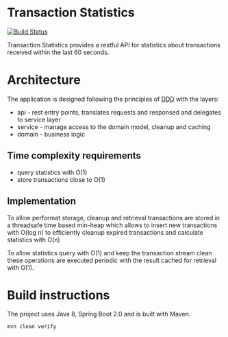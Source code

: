 # Transaction Statistics

[![Build Status](https://travis-ci.org/woditschka-os/demo-transaction-statistics.svg?branch=master)](https://travis-ci.org/woditschka-os/demo-transaction-statistics)

Transaction Statistics provides a restful API for statistics about transactions received within the last 60 seconds.

# Architecture

The application is designed following the principles of [DDD](https://en.wikipedia.org/wiki/Domain-driven_design) with the layers:

* api - rest entry points, translates requests and responsed and delegates to service layer
* service - manage access to the domain model, cleanup and caching
* domain - business logic

## Time complexity requirements

* query statistics with O(1)
* store transactions close to O(1)

## Implementation

To allow performat storage, cleanup and retrieval transactions are stored in a threadsafe time based min-heap which allows 
to insert new transactions with O(log n) to efficiently cleanup expired transactions and calculate statistics with O(n)

To allow statistics query with O(1) and keep the transaction stream clean these operations are executed periodic with
the result cached for retrieval with O(1). 

# Build instructions

The project uses Java 8, Spring Boot 2.0 and is built with Maven. 

```
mvn clean verify
```
